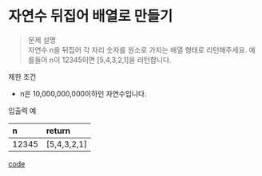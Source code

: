 # 자연수 뒤집어 배열로 만들기
>문제 설명<br>
자연수 n을 뒤집어 각 자리 숫자를 원소로 가지는 배열 형태로 리턴해주세요. 예를들어 n이 12345이면 [5,4,3,2,1]을 리턴합니다.

제한 조건
- n은 10,000,000,000이하인 자연수입니다.

입출력 예

| n | return | 
| :----------------- | :-----------  | 
| 12345 | [5,4,3,2,1] | 

[code](https://github.com/JiHoonAHN/CodingTest/blob/main/Programmers/1Level/explain/Code/%EC%9E%90%EC%97%B0%EC%88%98%20%EB%92%A4%EC%A7%91%EC%96%B4%20%EB%B0%B0%EC%97%B4%EB%A1%9C%20%EB%A7%8C%EB%93%A4%EA%B8%B0.swift)
